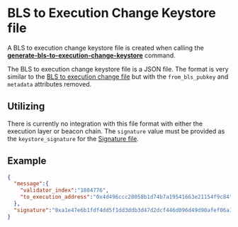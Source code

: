 # BLS to Execution Change Keystore file

A BLS to execution change keystore file is created when calling the **[generate-bls-to-execution-change-keystore](generate_bls_to_execution_change_keystore.md)** command.

The BLS to execution change keystore file is a JSON file. The format is very similar to the [BLS to execution change file](bls_to_execution_change_file.md) but with the `from_bls_pubkey` and `metadata` attributes removed.

## Utilizing

There is currently no integration with this file format with either the execution layer or beacon chain. The `signature` value must be provided as the `keystore_signature` for the [Signature file](https://github.com/eth-educators/update-credentials-without-mnemonic?tab=readme-ov-file#signature-file-format).

## Example
```JSON
{
  "message":{
    "validator_index":"1804776",
    "to_execution_address":"0x4d496ccc28058b1d74b7a19541663e21154f9c84"
  },
  "signature":"0xa1e47e6b1fdf4dd5f1dd3ddb3d47d2dcf446d096d49d90afef06a38dc02fba6b4d16d1dc1184c791e54666dabb8bdedd0660bc9bb3bc5d0e592eaf5f0c978cca4fcafe4037672940d6f1a44d2a33503c30cb98ca695979b1de9e321a8a694bc2",
}
```

